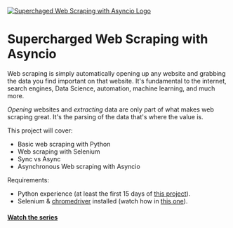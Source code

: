 [![Superchaged Web Scraping with Asyncio Logo](https://static.codingforentrepreneurs.com/media/projects/supercharged-web-scraping-with-asyncio/images/share/Supercharged_Web_Scraping_with_Asyn.jpg)](https://www.codingforentrepreneurs.com/projects/supercharged-web-scraping-with-asyncio)

# Supercharged Web Scraping with Asyncio


Web scraping is simply automatically opening up any website and grabbing the data you find important on that website. It's fundamental to the internet, search engines, Data Science, automation, machine learning, and much more.

*Opening* websites and *extracting* data are only part of what makes web scraping great. It's the parsing of the data that's where the value is. 

This project will cover:
- Basic web scraping with Python
- Web scraping with Selenium
- Sync vs Async
- Asynchronous Web scraping with Asyncio


Requirements:
- Python experience (at least the first 15 days of [this project](https://www.codingforentrepreneurs.com/projects/30-days-python-38/)).
- Selenium & [chromedriver](https://chromedriver.chromium.org/) installed (watch how in [this one](https://www.codingforentrepreneurs.com/projects/30-days-python-38/day-16-use-selenium-scape-automate-behind-password)).

#### [Watch the series](https://www.codingforentrepreneurs.com/projects/supercharged-web-scraping-with-asyncio)
